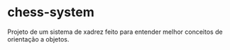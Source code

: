 # chess-system
Projeto de um sistema de xadrez feito para entender melhor conceitos de orientação a objetos.

